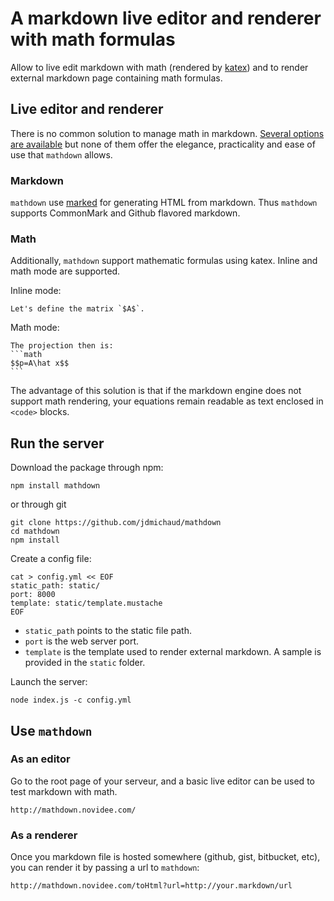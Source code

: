 # A markdown live editor and renderer with math formulas

Allow to live edit markdown with math
(rendered by [katex](https://khan.github.io/KaTeX/)) and to render
external markdown page containing math formulas.

## Live editor and renderer

There is no common solution to manage math in markdown. [Several options
are available](https://github.com/cben/mathdown/wiki/math-in-markdown)
but none of them offer the elegance, practicality and ease of use
that `mathdown` allows.

### Markdown

`mathdown` use [marked]() for generating HTML from markdown. Thus `mathdown`
supports CommonMark and Github flavored markdown.

### Math

Additionally, `mathdown` support mathematic formulas using katex.
Inline and math mode are supported.

Inline mode:
```
Let's define the matrix `$A$`.
```

Math mode:
````
The projection then is:
```math
$$p=A\hat x$$
```
````

The advantage of this solution is that if the markdown engine does not
support math rendering, your equations remain readable as text enclosed in
`<code>` blocks.

## Run the server

Download the package through npm:
```
npm install mathdown
```
or through git
```
git clone https://github.com/jdmichaud/mathdown
cd mathdown
npm install
```

Create a config file:
```
cat > config.yml << EOF
static_path: static/
port: 8000
template: static/template.mustache
EOF
```

* `static_path` points to the static file path.
* `port` is the web server port.
* `template` is the template used to render external markdown.
A sample is provided in the `static` folder.

Launch the server:
```
node index.js -c config.yml
```

## Use `mathdown`

### As an editor

Go to the root page of your serveur, and a basic live editor can be used
to test markdown with math.

```
http://mathdown.novidee.com/
```

### As a renderer

Once you markdown file is hosted somewhere (github, gist, bitbucket, etc),
you can render it by passing a url to `mathdown`:
```
http://mathdown.novidee.com/toHtml?url=http://your.markdown/url
```

